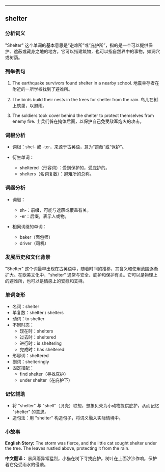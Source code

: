 
---------------
## shelter
### 分析词义
"Shelter" 这个单词的基本意思是“避难所”或“庇护所”，指的是一个可以提供保护、遮蔽或藏身之地的地方。它可以指建筑物，也可以指自然界中的事物，如洞穴或树荫。

### 列举例句
1. The earthquake survivors found shelter in a nearby school.
   地震幸存者在附近的一所学校找到了避难所。

2. The birds build their nests in the trees for shelter from the rain.
   鸟儿在树上筑巢，以避雨。

3. The soldiers took cover behind the shelter to protect themselves from enemy fire.
   士兵们躲在掩体后面，以保护自己免受敌军炮火的攻击。

### 词根分析
- 词根：shel- 或 -ter，来源于古英语，意为“遮蔽”或“保护”。

- 衍生单词：
  - sheltered（形容词）：受到保护的，受庇护的。
  - shelters（名词复数）：避难所的总称。

### 词缀分析
- 词缀：
  - sh-：前缀，可能与遮蔽或覆盖有关。
  - -er：后缀，表示人或物。

- 相同词缀的单词：
  - baker（面包师）
  - driver（司机）

### 发展历史和文化背景
"Shelter" 这个词最早出现在古英语中，随着时间的推移，其含义和使用范围逐渐扩大。在欧美文化中，"shelter" 通常与安全、庇护和保护有关。它可以是物理上的避难所，也可以是情感上的安慰和支持。

### 单词变形
- 名词：shelter
- 单复数：shelter / shelters
- 动词：to shelter
- 不同时态：
  - 现在时：shelters
  - 过去时：sheltered
  - 进行时：is sheltering
  - 完成时：has sheltered
- 形容词：sheltered
- 副词：shelteringly
- 固定搭配：
  - find shelter（寻找庇护）
  - under shelter（在庇护下）

### 记忆辅助
- 将 "shelter" 与 "shell"（贝壳）联想，想象贝壳为小动物提供庇护，从而记忆 "shelter" 的意思。
- 造句法：用 "shelter" 构造句子，将词义融入实际情境中。

### 小故事
**English Story:**
The storm was fierce, and the little cat sought shelter under the tree. The leaves rustled above, protecting it from the rain.

**中文翻译：**
暴风雨异常猛烈，小猫在树下寻找庇护。树叶在上面沙沙作响，保护着它免受雨水的侵袭。

